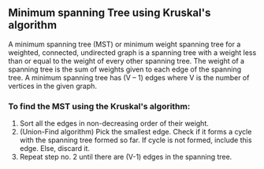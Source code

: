 ## Minimum spanning Tree using Kruskal's algorithm 
A minimum spanning tree (MST) or minimum weight spanning tree for a weighted, connected,
undirected graph is a spanning tree with a weight less than or equal to the weight of
every other spanning tree.
The weight of a spanning tree is the sum of weights given to each edge of the spanning tree.
A minimum spanning tree has (V – 1) edges where V is the number of vertices in the given graph.

### To find the MST using the Kruskal's algorithm:

1. Sort all the edges in non-decreasing order of their weight.
2. (Union-Find algorithm) Pick the smallest edge. Check if it forms a cycle with the spanning tree formed so far.    If cycle is not formed, include this edge. Else, discard it.
3. Repeat step no. 2 until there are (V-1) edges in the spanning tree.

